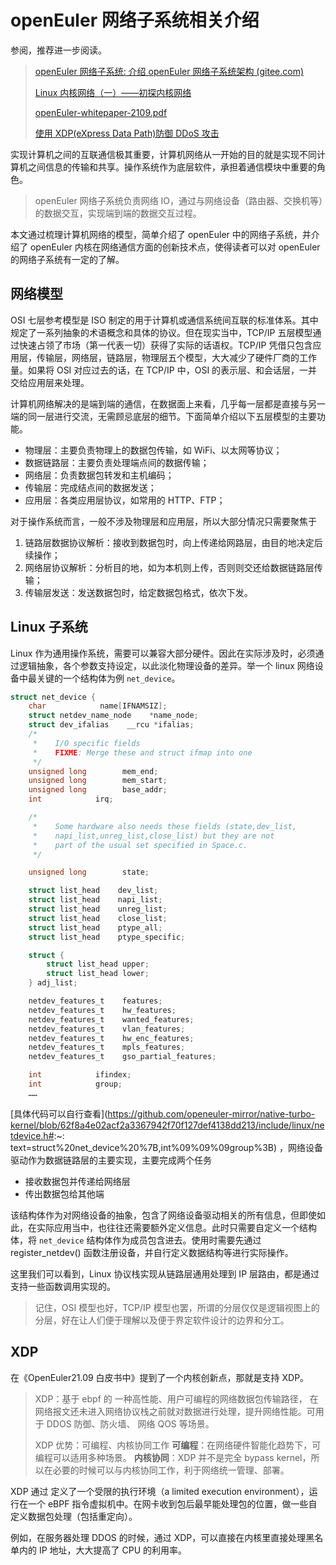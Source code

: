 # openEuler 网络子系统相关介绍

参阅，推荐进一步阅读。

> [openEuler 网络子系统: 介绍 openEuler 网络子系统架构 (gitee.com)](https://gitee.com/MrRlu/openeuler_network_subsystem#结语)
>
> [Linux 内核网络（一）——初探内核网络 ](https://zhuanlan.zhihu.com/p/363718587)
>
> [openEuler-whitepaper-2109.pdf](https://www.openeuler.org/whitepaper/openEuler-whitepaper-2109.pdf)
>
> [使用 XDP(eXpress Data Path)防御 DDoS 攻击](https://blog.csdn.net/dog250/article/details/77993218)

实现计算机之间的互联通信极其重要，计算机网络从一开始的目的就是实现不同计算机之间信息的传输和共享。操作系统作为底层软件，承担着通信模块中重要的角色。

> openEuler 网络子系统负责网络 IO，通过与网络设备（路由器、交换机等）的数据交互，实现端到端的数据交互过程。

本文通过梳理计算机网络的模型，简单介绍了 openEuler 中的网络子系统，并介绍了 openEuler 内核在网络通信方面的创新技术点，使得读者可以对 openEuler 的网络子系统有一定的了解。

## 网络模型

OSI 七层参考模型是 ISO 制定的用于计算机或通信系统间互联的标准体系。其中规定了一系列抽象的术语概念和具体的协议。但在现实当中，TCP/IP 五层模型通过快速占领了市场（第一代表一切）获得了实际的话语权。TCP/IP 凭借只包含应用层，传输层，网络层，链路层，物理层五个模型，大大减少了硬件厂商的工作量。如果将 OSI 对应过去的话，在 TCP/IP 中，OSI 的表示层、和会话层，一并交给应用层来处理。

计算机网络解决的是端到端的通信，在数据面上来看，几乎每一层都是直接与另一端的同一层进行交流，无需顾忌底层的细节。下面简单介绍以下五层模型的主要功能。

- 物理层：主要负责物理上的数据包传输，如 WiFi、以太网等协议；
- 数据链路层：主要负责处理端点间的数据传输；
- 网络层：负责数据包转发和主机编码；
- 传输层：完成结点间的数据发送；
- 应用层：各类应用层协议，如常用的 HTTP、FTP；

对于操作系统而言，一般不涉及物理层和应用层，所以大部分情况只需要聚焦于

1.  链路层数据协议解析：接收到数据包时，向上传递给网路层，由目的地决定后续操作；
2.  网络层协议解析：分析目的地，如为本机则上传，否则则交还给数据链路层传输；
3.  传输层发送：发送数据包时，给定数据包格式，依次下发。

## Linux 子系统

Linux 作为通用操作系统，需要可以兼容大部分硬件。因此在实际涉及时，必须通过逻辑抽象，各个参数支持设定，以此淡化物理设备的差异。举一个 linux 网络设备中最关键的一个结构体为例 `net_device`。

```c
struct net_device {
    char            name[IFNAMSIZ];
    struct netdev_name_node    *name_node;
    struct dev_ifalias    __rcu *ifalias;
    /*
     *    I/O specific fields
     *    FIXME: Merge these and struct ifmap into one
     */
    unsigned long        mem_end;
    unsigned long        mem_start;
    unsigned long        base_addr;
    int            irq;

    /*
     *    Some hardware also needs these fields (state,dev_list,
     *    napi_list,unreg_list,close_list) but they are not
     *    part of the usual set specified in Space.c.
     */

    unsigned long        state;

    struct list_head    dev_list;
    struct list_head    napi_list;
    struct list_head    unreg_list;
    struct list_head    close_list;
    struct list_head    ptype_all;
    struct list_head    ptype_specific;

    struct {
        struct list_head upper;
        struct list_head lower;
    } adj_list;

    netdev_features_t    features;
    netdev_features_t    hw_features;
    netdev_features_t    wanted_features;
    netdev_features_t    vlan_features;
    netdev_features_t    hw_enc_features;
    netdev_features_t    mpls_features;
    netdev_features_t    gso_partial_features;

    int            ifindex;
    int            group;
    ……
```

 [具体代码可以自行查看](https://github.com/openeuler-mirror/native-turbo-kernel/blob/62f8a4e02acf2a3367942f70f127def4138dd213/include/linux/netdevice.h#:~: text=struct%20net_device%20%7B,int%09%09%09group%3B) ，网络设备驱动作为数据链路层的主要实现，主要完成两个任务

- 接收数据包并传递给网络层
- 传出数据包给其他端

该结构体作为对网络设备的抽象，包含了网络设备驱动相关的所有信息，但即使如此，在实际应用当中，也往往还需要额外定义信息。此时只需要自定义一个结构体，将 `net_device` 结构体作为成员包含进去。使用时需要先通过 register_netdev() 函数注册设备，并自行定义数据结构等进行实际操作。

这里我们可以看到，Linux 协议栈实现从链路层通用处理到 IP 层路由，都是通过支持一些函数调用实现的。

> 记住，OSI 模型也好，TCP/IP 模型也罢，所谓的分层仅仅是逻辑视图上的分层，好在让人们便于理解以及便于界定软件设计的边界和分工。

## XDP

在《OpenEuler21.09 白皮书中》提到了一个内核创新点，那就是支持 XDP。

> XDP：基于 ebpf 的 一种高性能、用户可编程的网络数据包传输路径， 在网络报文还未进入网络协议栈之前就对数据进行处理，提升网络性能。可用于 DDOS 防御、防火墙、 网络 QOS 等场景。
>
>  XDP 优势：可编程、内核协同工作 **可编程**：在网络硬件智能化趋势下，可编程可以适用多种场景。 **内核协同**：XDP 并不是完全 bypass kernel，所以在必要的时候可以与内核协同工作，利于网络统一管理、部署。

XDP 通过 定义了一个受限的执行环境（a limited execution environment），运行在一个 eBPF 指令虚拟机中。在网卡收到包后最早能处理包的位置，做一些自定义数据包处理（包括重定向）。

例如，在服务器处理 DDOS 的时候，通过 XDP，可以直接在内核里直接处理黑名单内的 IP 地址，大大提高了 CPU 的利用率。
